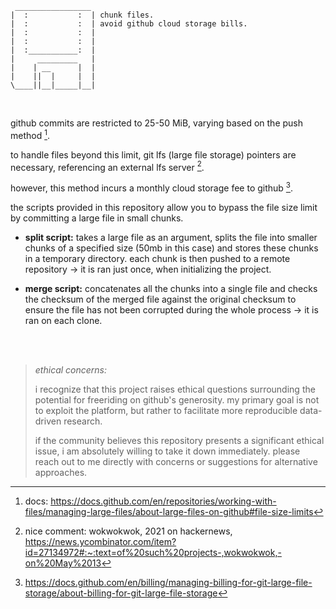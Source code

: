 ```
 _________________
|  :           :  | chunk files.
|  :           :  | avoid github cloud storage bills.
|  :           :  | 
|  :           :  |
|  :___________:  |
|     _________   |
|    | __      |  |
|    ||  |     |  |
\____||__|_____|__|
```

<br>

github commits are restricted to 25-50 MiB, varying based on the push method [^1].

to handle files beyond this limit, git lfs (large file storage) pointers are necessary, referencing an external lfs server [^2].

however, this method incurs a monthly cloud storage fee to github [^3].

the scripts provided in this repository allow you to bypass the file size limit by committing a large file in small chunks.

- **split script:** takes a large file as an argument, splits the file into smaller chunks of a specified size (50mb in this case) and stores these chunks in a temporary directory. each chunk is then pushed to a remote repository → it is ran just once, when initializing the project.

- **merge script:** concatenates all the chunks into a single file and checks the checksum of the merged file against the original checksum to ensure the file has not been corrupted during the whole process → it is ran on each clone.

<br><br>

> _ethical concerns:_
> 
> i recognize that this project raises ethical questions surrounding the potential for freeriding on github's generosity. my primary goal is not to exploit the platform, but rather to facilitate more reproducible data-driven research.
> 
> if the community believes this repository presents a significant ethical issue, i am absolutely willing to take it down immediately. please reach out to me directly with concerns or suggestions for alternative approaches.

[^1]: docs: https://docs.github.com/en/repositories/working-with-files/managing-large-files/about-large-files-on-github#file-size-limits
[^2]: nice comment: wokwokwok, 2021 on hackernews, https://news.ycombinator.com/item?id=27134972#:~:text=of%20such%20projects-,wokwokwok,-on%20May%2013
[^3]: https://docs.github.com/en/billing/managing-billing-for-git-large-file-storage/about-billing-for-git-large-file-storage
